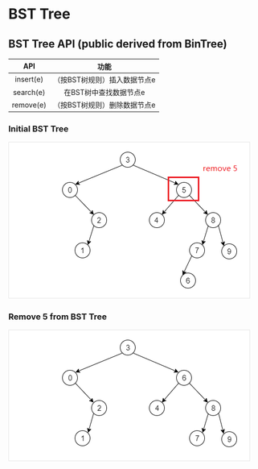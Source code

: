 # BST Tree


## BST Tree API (public derived from BinTree)

|    API    |             功能             |
| :-------: | :--------------------------: |
| insert(e) | （按BST树规则）插入数据节点e |
| search(e) |    在BST树中查找数据节点e    |
| remove(e) | （按BST树规则）删除数据节点e |

### Initial BST Tree

![bst_initial](./bst_initial.png)

### Remove 5 from BST Tree

![bst_remove](./bst_remove.png)



